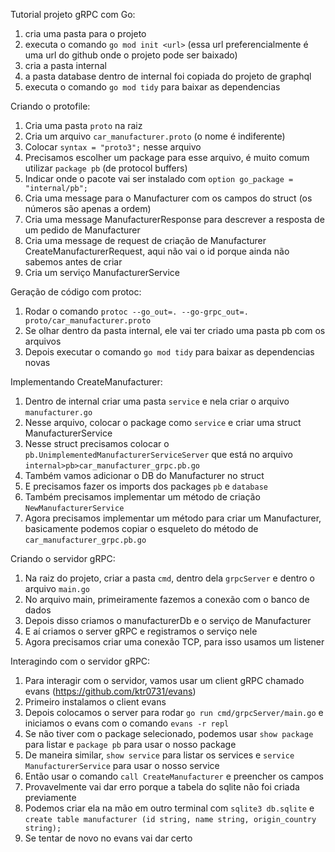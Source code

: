 Tutorial projeto gRPC com Go:
1. cria uma pasta para o projeto
2. executa o comando `go mod init <url>` (essa url preferencialmente é uma url do github onde o projeto pode ser baixado)
3. cria a pasta internal
4. a pasta database dentro de internal foi copiada do projeto de graphql
5. executa o comando `go mod tidy` para baixar as dependencias

Criando o protofile:
1. Cria uma pasta `proto` na raiz
2. Cria um arquivo `car_manufacturer.proto` (o nome é indiferente)
3. Colocar `syntax = "proto3";` nesse arquivo
4. Precisamos escolher um package para esse arquivo, é muito comum utilizar `package pb` (de protocol buffers)
5. Indicar onde o pacote vai ser instalado com `option go_package = "internal/pb";`
6. Cria uma message para o Manufacturer com os campos do struct (os números são apenas a ordem)
7. Cria uma message ManufacturerResponse para descrever a resposta de um pedido de Manufacturer
8. Cria uma message de request de criação de Manufacturer CreateManufacturerRequest, aqui não vai o id porque ainda não sabemos antes de criar
9. Cria um serviço ManufacturerService

Geração de código com protoc:
1. Rodar o comando `protoc --go_out=. --go-grpc_out=. proto/car_manufacturer.proto`
2. Se olhar dentro da pasta internal, ele vai ter criado uma pasta pb com os arquivos
3. Depois executar o comando `go mod tidy` para baixar as dependencias novas

Implementando CreateManufacturer:
1. Dentro de internal criar uma pasta `service` e nela criar o arquivo `manufacturer.go`
2. Nesse arquivo, colocar o package como `service` e criar uma struct ManufacturerService
3. Nesse struct precisamos colocar o `pb.UnimplementedManufacturerServiceServer` que está no arquivo `internal>pb>car_manufacturer_grpc.pb.go`
4. Também vamos adicionar o DB do Manufacturer no struct
5. E precisamos fazer os imports dos packages `pb` e `database`
6. Também precisamos implementar um método de criação `NewManufacturerService`
7. Agora precisamos implementar um método para criar um Manufacturer, basicamente podemos copiar o esqueleto do método de `car_manufacturer_grpc.pb.go`

Criando o servidor gRPC:
1. Na raiz do projeto, criar a pasta `cmd`, dentro dela `grpcServer` e dentro o arquivo `main.go`
2. No arquivo main, primeiramente fazemos a conexão com o banco de dados
3. Depois disso criamos o manufacturerDb e o serviço de Manufacturer
4. E aí criamos o server gRPC e registramos o serviço nele
5. Agora precisamos criar uma conexão TCP, para isso usamos um listener

Interagindo com o servidor gRPC:
1. Para interagir com o servidor, vamos usar um client gRPC chamado evans (https://github.com/ktr0731/evans)
2. Primeiro instalamos o client evans
3. Depois colocamos o server para rodar `go run cmd/grpcServer/main.go` e iniciamos o evans com o comando `evans -r repl`
4. Se não tiver com o package selecionado, podemos usar `show package` para listar e `package pb` para usar o nosso package
5. De maneira similar, `show service` para listar os services e `service ManufacturerService` para usar o nosso service
6. Então usar o comando `call CreateManufacturer` e preencher os campos
7. Provavelmente vai dar erro porque a tabela do sqlite não foi criada previamente
8. Podemos criar ela na mão em outro terminal com `sqlite3 db.sqlite` e `create table manufacturer (id string, name string, origin_country string);`
9. Se tentar de novo no evans vai dar certo